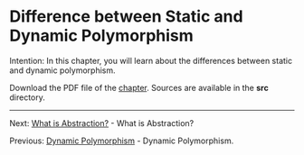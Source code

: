 # Difference between Static and Dynamic Polymorphism

Intention: In this chapter, you will learn about the differences between static and dynamic polymorphism.

Download the PDF file of the [chapter](chapter_21.pdf). Sources are available in the <b>src</b> directory. 

<hr>

Next: [What is Abstraction?](chapter_22.md "What is Abstraction?") - What is Abstraction?

Previous: [Dynamic Polymorphism](chapter_20.md "Dynamic Polymorphism") - Dynamic Polymorphism.